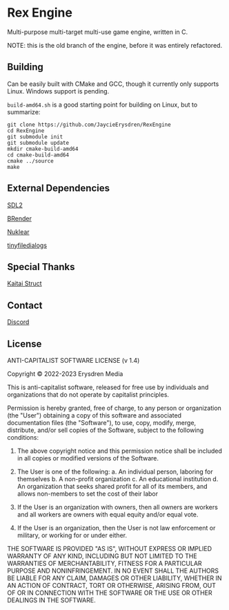 # Rex Engine

Multi-purpose multi-target multi-use game engine, written in C.

NOTE: this is the old branch of the engine, before it was entirely refactored.

## Building

Can be easily built with CMake and GCC, though it currently only supports Linux. Windows support is pending.

`build-amd64.sh` is a good starting point for building on Linux, but to summarize:

```
git clone https://github.com/JaycieErysdren/RexEngine
cd RexEngine
git submodule init
git submodule update
mkdir cmake-build-amd64
cd cmake-build-amd64
cmake ../source
make
```

## External Dependencies

[SDL2](https://www.libsdl.org/)

[BRender](https://github.com/crocguy0688/CrocDE-BRender/)

[Nuklear](https://github.com/Immediate-Mode-UI/Nuklear/)

[tinyfiledialogs](https://sourceforge.net/projects/tinyfiledialogs/)

## Special Thanks

[Kaitai Struct](http://kaitai.io/)

## Contact

[Discord](https://discord.gg/5MwE3xMcdN)

## License

ANTI-CAPITALIST SOFTWARE LICENSE (v 1.4)

Copyright © 2022-2023 Erysdren Media

This is anti-capitalist software, released for free use by individuals
and organizations that do not operate by capitalist principles.

Permission is hereby granted, free of charge, to any person or
organization (the "User") obtaining a copy of this software and
associated documentation files (the "Software"), to use, copy, modify,
merge, distribute, and/or sell copies of the Software, subject to the
following conditions:

  1. The above copyright notice and this permission notice shall be
  included in all copies or modified versions of the Software.

  2. The User is one of the following:
    a. An individual person, laboring for themselves
    b. A non-profit organization
    c. An educational institution
    d. An organization that seeks shared profit for all of its members,
    and allows non-members to set the cost of their labor

  3. If the User is an organization with owners, then all owners are
  workers and all workers are owners with equal equity and/or equal vote.

  4. If the User is an organization, then the User is not law enforcement
  or military, or working for or under either.

THE SOFTWARE IS PROVIDED "AS IS", WITHOUT EXPRESS OR IMPLIED WARRANTY OF
ANY KIND, INCLUDING BUT NOT LIMITED TO THE WARRANTIES OF MERCHANTABILITY,
FITNESS FOR A PARTICULAR PURPOSE AND NONINFRINGEMENT. IN NO EVENT SHALL
THE AUTHORS BE LIABLE FOR ANY CLAIM, DAMAGES OR OTHER LIABILITY, WHETHER
IN AN ACTION OF CONTRACT, TORT OR OTHERWISE, ARISING FROM, OUT OF OR IN
CONNECTION WITH THE SOFTWARE OR THE USE OR OTHER DEALINGS IN THE
SOFTWARE.

